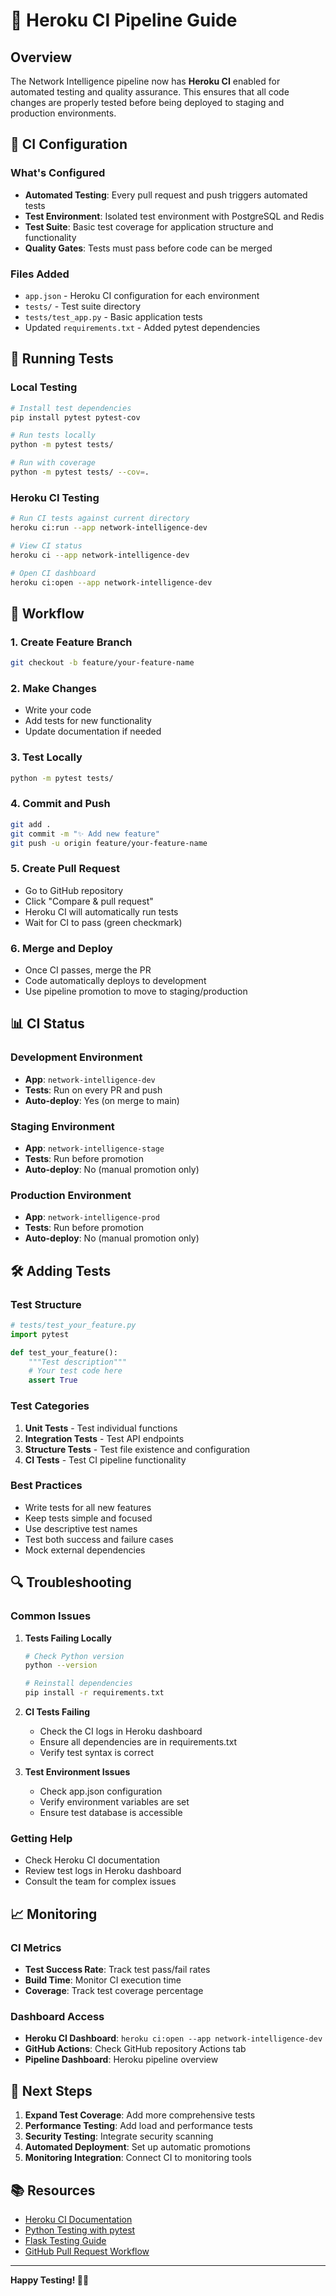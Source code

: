 # 🚀 Heroku CI Pipeline Guide

## Overview

The Network Intelligence pipeline now has **Heroku CI** enabled for automated testing and quality assurance. This ensures that all code changes are properly tested before being deployed to staging and production environments.

## 🔧 CI Configuration

### What's Configured

- **Automated Testing**: Every pull request and push triggers automated tests
- **Test Environment**: Isolated test environment with PostgreSQL and Redis
- **Test Suite**: Basic test coverage for application structure and functionality
- **Quality Gates**: Tests must pass before code can be merged

### Files Added

- `app.json` - Heroku CI configuration for each environment
- `tests/` - Test suite directory
- `tests/test_app.py` - Basic application tests
- Updated `requirements.txt` - Added pytest dependencies

## 🧪 Running Tests

### Local Testing

```bash
# Install test dependencies
pip install pytest pytest-cov

# Run tests locally
python -m pytest tests/

# Run with coverage
python -m pytest tests/ --cov=.
```

### Heroku CI Testing

```bash
# Run CI tests against current directory
heroku ci:run --app network-intelligence-dev

# View CI status
heroku ci --app network-intelligence-dev

# Open CI dashboard
heroku ci:open --app network-intelligence-dev
```

## 🔄 Workflow

### 1. Create Feature Branch

```bash
git checkout -b feature/your-feature-name
```

### 2. Make Changes

- Write your code
- Add tests for new functionality
- Update documentation if needed

### 3. Test Locally

```bash
python -m pytest tests/
```

### 4. Commit and Push

```bash
git add .
git commit -m "✨ Add new feature"
git push -u origin feature/your-feature-name
```

### 5. Create Pull Request

- Go to GitHub repository
- Click "Compare & pull request"
- Heroku CI will automatically run tests
- Wait for CI to pass (green checkmark)

### 6. Merge and Deploy

- Once CI passes, merge the PR
- Code automatically deploys to development
- Use pipeline promotion to move to staging/production

## 📊 CI Status

### Development Environment
- **App**: `network-intelligence-dev`
- **Tests**: Run on every PR and push
- **Auto-deploy**: Yes (on merge to main)

### Staging Environment
- **App**: `network-intelligence-stage`
- **Tests**: Run before promotion
- **Auto-deploy**: No (manual promotion only)

### Production Environment
- **App**: `network-intelligence-prod`
- **Tests**: Run before promotion
- **Auto-deploy**: No (manual promotion only)

## 🛠️ Adding Tests

### Test Structure

```python
# tests/test_your_feature.py
import pytest

def test_your_feature():
    """Test description"""
    # Your test code here
    assert True
```

### Test Categories

1. **Unit Tests** - Test individual functions
2. **Integration Tests** - Test API endpoints
3. **Structure Tests** - Test file existence and configuration
4. **CI Tests** - Test CI pipeline functionality

### Best Practices

- Write tests for all new features
- Keep tests simple and focused
- Use descriptive test names
- Test both success and failure cases
- Mock external dependencies

## 🔍 Troubleshooting

### Common Issues

1. **Tests Failing Locally**
   ```bash
   # Check Python version
   python --version
   
   # Reinstall dependencies
   pip install -r requirements.txt
   ```

2. **CI Tests Failing**
   - Check the CI logs in Heroku dashboard
   - Ensure all dependencies are in requirements.txt
   - Verify test syntax is correct

3. **Test Environment Issues**
   - Check app.json configuration
   - Verify environment variables are set
   - Ensure test database is accessible

### Getting Help

- Check Heroku CI documentation
- Review test logs in Heroku dashboard
- Consult the team for complex issues

## 📈 Monitoring

### CI Metrics

- **Test Success Rate**: Track test pass/fail rates
- **Build Time**: Monitor CI execution time
- **Coverage**: Track test coverage percentage

### Dashboard Access

- **Heroku CI Dashboard**: `heroku ci:open --app network-intelligence-dev`
- **GitHub Actions**: Check GitHub repository Actions tab
- **Pipeline Dashboard**: Heroku pipeline overview

## 🚀 Next Steps

1. **Expand Test Coverage**: Add more comprehensive tests
2. **Performance Testing**: Add load and performance tests
3. **Security Testing**: Integrate security scanning
4. **Automated Deployment**: Set up automatic promotions
5. **Monitoring Integration**: Connect CI to monitoring tools

## 📚 Resources

- [Heroku CI Documentation](https://devcenter.heroku.com/articles/heroku-ci)
- [Python Testing with pytest](https://docs.pytest.org/)
- [Flask Testing Guide](https://flask.palletsprojects.com/en/2.3.x/testing/)
- [GitHub Pull Request Workflow](https://docs.github.com/en/pull-requests)

---

**Happy Testing! 🧪✨** 